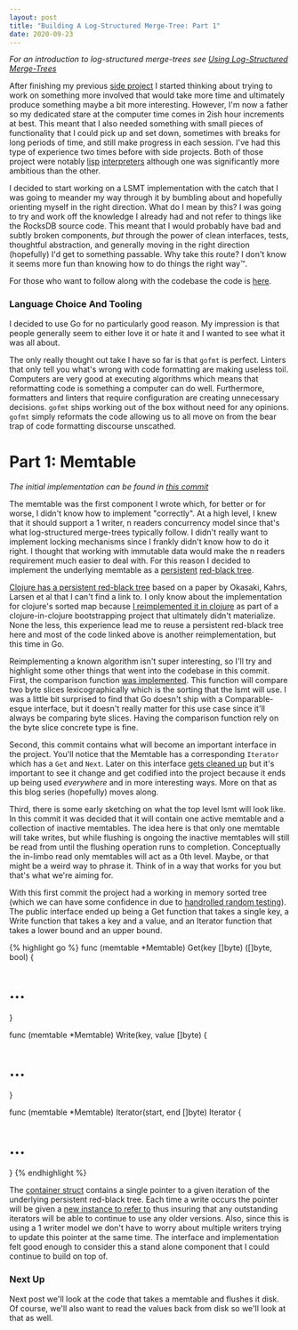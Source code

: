 ```yaml
---
layout: post
title: "Building A Log-Structured Merge-Tree: Part 1"
date: 2020-09-23
---
```


_For an introduction to log-structured merge-trees see [Using Log-Structured Merge-Trees](https://patrickgombert.com/2020/using-log-structured-merge-trees/)_

After finishing my previous [side project](https://github.com/patrickgombert/tetris) I started thinking about trying to work on something more involved that would take more time and ultimately produce something maybe a bit more interesting. However, I'm now a father so my dedicated stare at the computer time comes in 2ish hour increments at best. This meant that I also needed something with small pieces of functionality that I could pick up and set down, sometimes with breaks for long periods of time, and still make progress in each session. I've had this type of experience two times before with side projects. Both of those project were notably [lisp](https://github.com/mylesmegyesi/clojure.core) [interpreters](https://github.com/patrickgombert/hisp) although one was significantly more ambitious than the other.

I decided to start working on a LSMT implementation with the catch that I was going to meander my way through it by bumbling about and hopefully orienting myself in the right direction. What do I mean by this? I was going to try and work off the knowledge I already had and not refer to things like the RocksDB source code. This meant that I would probably have bad and subtly broken components, _but_ through the power of clean interfaces, tests, thoughtful abstraction, and generally moving in the right direction (hopefully) I'd get to something passable. Why take this route? I don't know it seems more fun than knowing how to do things the right way™.

For those who want to follow along with the codebase the code is [here](https://github.com/patrickgombert/lsmt).

### Language Choice And Tooling ###

I decided to use Go for no particularly good reason. My impression is that people generally seem to either love it or hate it and I wanted to see what it was all about.

The only really thought out take I have so far is that `gofmt` is perfect. Linters that only tell you what's wrong with code formatting are making useless toil. Computers are very good at executing algorithms which means that reformatting code is something a computer can do well. Furthermore, formatters and linters that require configuration are creating unnecessary decisions. `gofmt` ships working out of the box without need for any opinions. `gofmt` simply reformats the code allowing us to all move on from the bear trap of code formatting discourse unscathed.

# Part 1: Memtable #

_The initial implementation can be found in [this commit](https://github.com/patrickgombert/lsmt/commit/2893dcd0652e0e2990438272dcf0b45ec6530a5c)_

The memtable was the first component I wrote which, for better or for worse, I didn't know how to implement "correctly". At a high level, I knew that it should support a 1 writer, n readers concurrency model since that's what log-structured merge-trees typically follow. I didn't really want to implement locking mechanisms since I frankly didn't know how to do it right. I thought that working with immutable data would make the n readers requirement much easier to deal with. For this reason I decided to implement the underlying memtable as a [persistent](https://en.wikipedia.org/wiki/Persistent_data_structure) [red-black tree](https://en.wikipedia.org/wiki/Red%E2%80%93black_tree).

[Clojure has a persistent red-black tree](https://github.com/clojure/clojure/blob/3b6256e654bf250ddfd01cdaa4be9f39a74c2de6/src/jvm/clojure/lang/PersistentTreeMap.java) based on a paper by Okasaki, Kahrs, Larsen et al that I can't find a link to. I only know about the implementation for clojure's sorted map because [I reimplemented it in clojure](https://github.com/mylesmegyesi/clojure.core/blob/4c279930eeb0386776ca0407952578c2ea4c5e03/src/clj/clojure/lang/persistent_sorted_map.clj) as part of a clojure-in-clojure bootstrapping project that ultimately didn't materialize. None the less, this experience lead me to reuse a persistent red-black tree here and most of the code linked above is another reimplementation, but this time in Go.

Reimplementing a known algorithm isn't super interesting, so I'll try and highlight some other things that went into the codebase in this commit. First, the comparison function [was implemented](https://github.com/patrickgombert/lsmt/blob/1752e13c84acb00100f0a36c43ae5cba1738927e/comparator/comparator.go). This function will compare two byte slices lexicographically which is the sorting that the lsmt will use. I was a little bit surprised to find that Go doesn't ship with a Comparable-esque interface, but it doesn't really matter for this use case since it'll always be comparing byte slices. Having the comparison function rely on the byte slice concrete type is fine.

Second, this commit contains what will become an important interface in the project. You'll notice that the Memtable has a corresponding `Iterator` which has a `Get` and `Next`. Later on this interface [gets cleaned up](https://github.com/patrickgombert/lsmt/blob/main/common/types.go#L12) but it's important to see it change and get codified into the project because it ends up being used _everywhere_ and in more interesting ways. More on that as this blog series (hopefully) moves along.

Third, there is some early sketching on what the top level lsmt will look like. In this commit it was decided that it will contain one active memtable and a collection of inactive memtables. The idea here is that only one memtable will take writes, but while flushing is ongoing the inactive memtables will still be read from until the flushing operation runs to completion. Conceptually the in-limbo read only memtables will act as a 0th level. Maybe, or that might be a weird way to phrase it. Think of in a way that works for you but that's what we're aiming for.

With this first commit the project had a working in memory sorted tree (which we can have some confidence in due to [handrolled random testing](https://github.com/patrickgombert/lsmt/blob/4e8011ba72d2bf4f4a3ae61f133d6829d49248a5/memtable/memtable_test.go#L50)). The public interface ended up being a Get function that takes a single key, a Write function that takes a key and a value, and an Iterator function that takes a lower bound and an upper bound.

{% highlight go %}
func (memtable *Memtable) Get(key []byte) ([]byte, bool) { 
  # ...
}

func (memtable *Memtable) Write(key, value []byte) {
  # ...
}

func (memtable *Memtable) Iterator(start, end []byte) Iterator {
  # ...
}
{% endhighlight %}

The [container struct](https://github.com/patrickgombert/lsmt/blob/4e8011ba72d2bf4f4a3ae61f133d6829d49248a5/memtable/memtable.go#L56) contains a single pointer to a given iteration of the underlying persistent red-black tree. Each time a write occurs the pointer will be given a [new instance to refer to](https://github.com/patrickgombert/lsmt/blob/4e8011ba72d2bf4f4a3ae61f133d6829d49248a5/memtable/memtable.go#L317) thus insuring that any outstanding iterators will be able to continue to use any older versions. Also, since this is using a 1 writer model we don't have to worry about multiple writers trying to update this pointer at the same time. The interface and implementation felt good enough to consider this a stand alone component that I could continue to build on top of.

### Next Up ###

Next post we'll look at the code that takes a memtable and flushes it disk. Of course, we'll also want to read the values back from disk so we'll look at that as well.
